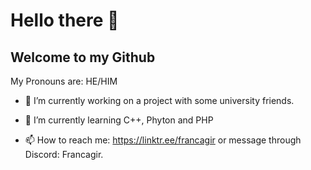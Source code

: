 # Hello there 👋
## Welcome to my Github

My Pronouns are: HE/HIM

- 🔭 I’m currently working on a project with some university friends.
- 🌱 I’m currently learning C++, Phyton and PHP

- 📫 How to reach me: https://linktr.ee/francagir or message through Discord: Francagir.